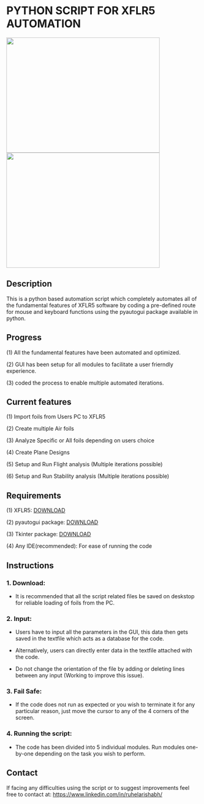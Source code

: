 # PYTHON SCRIPT FOR XFLR5 AUTOMATION

<img src="https://user-images.githubusercontent.com/59512700/95731067-462f2d00-0c3c-11eb-9f2b-ef900a707ccf.gif" width="400" height="300">
<img src="https://user-images.githubusercontent.com/59512700/139418899-04e9af8e-14e2-4cc1-acff-1921915277e6.gif" width="400" height="300">


## Description

This is a python based automation script which completely automates all of the fundamental features of XFLR5 software by coding a pre-defined route for mouse and keyboard functions using the pyautogui package available in python.

## Progress

(1) All the fundamental features have been automated and optimized.

(2) GUI has been setup for all modules to facilitate a user frierndly experience.

(3) coded the process to enable multiple automated iterations.

## Current features

(1) Import foils from Users PC to XFLR5

(2) Create multiple Air foils

(3) Analyze Specific or All foils depending on users choice

(4) Create Plane Designs

(5) Setup and Run Flight analysis (Multiple iterations possible)

(6) Setup and Run Stability analysis (Multiple iterations possible)

## Requirements

(1) XFLR5: [DOWNLOAD](http://www.xflr5.tech/xflr5.htm)

(2) pyautogui package: [DOWNLOAD](https://pypi.org/project/PyAutoGUI/)

(3) Tkinter package: [DOWNLOAD](https://docs.python.org/3/library/tkinter.html)

(4) Any IDE(recommended): For ease of running the code 

## Instructions

  ### 1. Download:
  * It is recommended that all the script related files be saved on deskstop for reliable loading of foils from the PC.

  ### 2. Input:
  * Users have to input all the parameters in the GUI, this data then gets saved in the textfile which acts as a database for the code.
  
  * Alternatively, users can directly enter data in the textfile attached with the code.
  
  * Do not change the orientation of the file by adding or deleting lines between any input (Working to improve this issue).
  
  ### 3. Fail Safe:
  * If the code does not run as expected or you wish to terminate it for any particular reason, just move the cursor to any of the 4 corners of the screen.
  
  ### 4. Running the script:
  * The code has been divided into 5 individual modules. Run modules one-by-one depending on the task you wish to perform.
  
 ## Contact
 If facing any difficulties using the script or to suggest improvements feel free to contact at: https://www.linkedin.com/in/ruhelarishabh/ 
  
  
